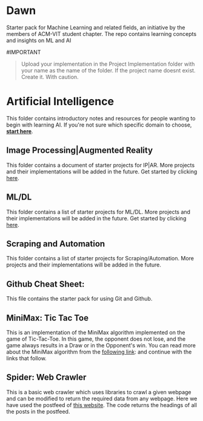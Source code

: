 # Dawn
Starter pack for Machine Learning and related fields, an initiative by the members of ACM-VIT student chapter. The repo contains learning concepts and insights on ML and AI

#IMPORTANT
> Upload your implementation in the Project Implementation folder with your name as the name of the folder. If the project name doesnt exist. Create it. With caution.

# Artificial Intelligence
This folder contains introductory notes and resources for people wanting to begin with learning AI. If you're not sure which specific domain to choose, <b><a href="Artificial Intelligence">start here</a></b>.

## Image Processing|Augmented Reality
This folder contains a document of starter projects for IP|AR. More projects and their implementations will be added in the future. Get started by clicking [here](./ImageProcessing_AugmentedReality).

## ML/DL
This folder contains a list of starter projects for ML/DL. More projects and their implementations will be added in the future. Get started by clicking [here](./ML_DL).

## Scraping and Automation
This folder contains a list of starter projects for Scraping/Automation. More projects and their implementations will be added in the future.

## Github Cheat Sheet:
This file contains the starter pack for using Git and Github.

## MiniMax: Tic Tac Toe
This is an implementation of the MiniMax algorithm implemented on the game of Tic-Tac-Toe. In this game, the opponent does not lose, and the game always results in a Draw or in the Opponent's win. You can read more about the MiniMax algorithm from the [following link](https://www.geeksforgeeks.org/minimax-algorithm-in-game-theory-set-1-introduction/):
and continue with the links that follow.

## Spider: Web Crawler
This is a basic web crawler which uses libraries to crawl a given webpage and can be modified to return the required data from any webpage. Here we have used the postfeed of [this website](https://pure-inlet-32646.herokuapp.com/). The code returns the headings of all the posts in the postfeed.  
